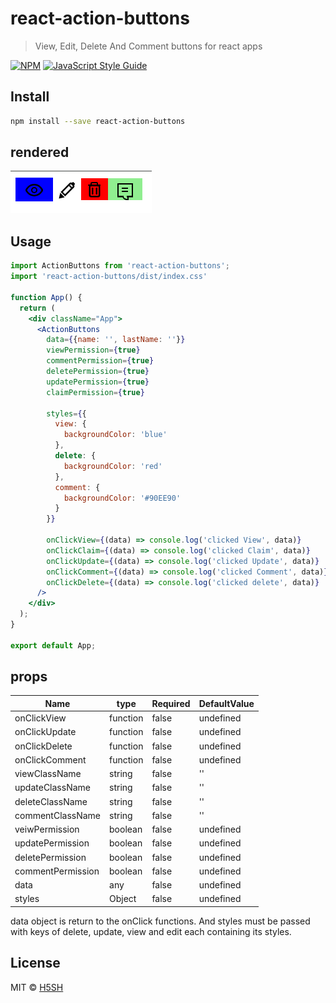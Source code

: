 # react-action-buttons

> View, Edit, Delete And Comment buttons for react apps

[![NPM](https://img.shields.io/npm/v/react-action-buttons.svg)](https://www.npmjs.com/package/react-action-buttons) [![JavaScript Style Guide](https://img.shields.io/badge/code_style-standard-brightgreen.svg)](https://standardjs.com)

## Install

```bash
npm install --save react-action-buttons
```

## rendered

![react action buttons](react-action-button.png)

## Usage

```jsx
import ActionButtons from 'react-action-buttons';
import 'react-action-buttons/dist/index.css'

function App() {
  return (
    <div className="App">
      <ActionButtons
        data={{name: '', lastName: ''}} 
        viewPermission={true}
        commentPermission={true}
        deletePermission={true}
        updatePermission={true}
        claimPermission={true}

        styles={{
          view: {
            backgroundColor: 'blue'
          },
          delete: {
            backgroundColor: 'red'
          },
          comment: {
            backgroundColor: '#90EE90'
          }
        }}

        onClickView={(data) => console.log('clicked View', data)}
        onClickClaim={(data) => console.log('clicked Claim', data)}
        onClickUpdate={(data) => console.log('clicked Update', data)}
        onClickComment={(data) => console.log('clicked Comment', data)}
        onClickDelete={(data) => console.log('clicked delete', data)}
      />
    </div>
  );
}

export default App;

```

## props

|       Name      |   type   |   Required   | DefaultValue |
|-----------------|----------|--------------|--------------|
|   onClickView   | function |    false     |   undefined  |
|  onClickUpdate  | function |    false     |   undefined  |
|  onClickDelete  | function |    false     |   undefined  |
|  onClickComment | function |    false     |   undefined  |
|  viewClassName  | string   |    false     |      ''      |
| updateClassName | string   |    false     |      ''      |
| deleteClassName | string   |    false     |      ''      |
|commentClassName | string   |    false     |      ''      |
|veiwPermission   | boolean  |    false     |   undefined  |
|updatePermission | boolean  |    false     |   undefined  |
|deletePermission | boolean  |    false     |   undefined  |
|commentPermission| boolean  |    false     |   undefined  |
|     data        |  any     |    false     |   undefined  |
|     styles      | Object   |    false     |   undefined  |

data object is return to the onClick functions.
And styles must be passed with keys of delete, update, view and edit
each containing its styles.

## License

MIT © [H5SH](https://github.com/H5SH)
